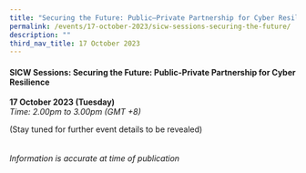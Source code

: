 ```yaml
---
title: "Securing the Future: Public–Private Partnership for Cyber Resilience"
permalink: /events/17-october-2023/sicw-sessions-securing-the-future/
description: ""
third_nav_title: 17 October 2023
---
```

#### **SICW Sessions: Securing the Future: Public-Private Partnership for Cyber Resilience**

**17 October 2023 (Tuesday)**  
*Time: 2.00pm to 3.00pm (GMT +8)*

(Stay tuned for further event details&nbsp;to&nbsp;be&nbsp;revealed)
<br><br><br>
*Information is accurate at time of publication*